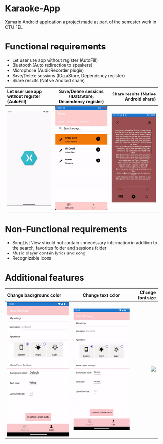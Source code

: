# Karaoke-App
Xamarin Android application a project made as part of the semester work in CTU FEL
# Functional requirements
- Let user use app without register (AutoFill)
- Bluetooth (Auto redirection to speakers)
- Microphone (AudioRecorder plugin)
- Save/Delete sessions (IDataStore, Dependency register)
- Share results (Native Android share)

| Let user use app without register (AutoFill) | Save/Delete sessions (IDataStore, Dependency register) | Share results (Native Android share)  |
| :---         |     :---:      |          ---: |
| ![](https://github.com/lebeddan/Karaoke-App/blob/main/screen1.gif)  | ![](https://github.com/lebeddan/Karaoke-App/blob/main/screen2.gif)  | ![](https://github.com/lebeddan/Karaoke-App/blob/main/screen3.gif) |


# Non-Functional requirements
- SongList View should not contain unnecessary
  information in addition to the search, favorites folder and
  sessions folder
- Music player contain lyrics and song
- Recognizable icons


# Additional features

| Change background color | Change text color | Change font size  |
| :---         |     :---:      |          ---: |
| ![](https://github.com/lebeddan/Karaoke-App/blob/main/screen4.gif)  | ![](https://github.com/lebeddan/Karaoke-App/blob/main/screen5.gif) | ![](https://github.com/lebeddan/Karaoke-App/blob/main/screen6.gif) |
